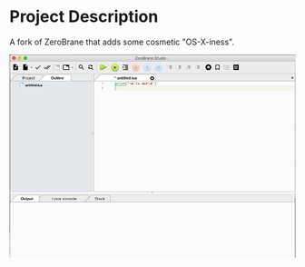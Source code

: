 # Project Description


A fork of ZeroBrane that adds some cosmetic "OS-X-iness".

![ZeroBrane OS X screenshot](https://raw.githubusercontent.com/poke1024/ZeroBraneStudio/master/docs/zerobrane-mac-1.png)
